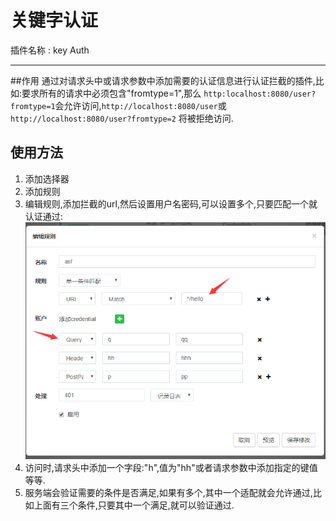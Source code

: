 关键字认证
===
插件名称 : key Auth

---
##作用
通过对请求头中或请求参数中添加需要的认证信息进行认证拦截的插件,比如:要求所有的请求中必须包含"fromtype=1",那么
`http:localhost:8080/user?fromtype=1`会允许访问,`http://localhost:8080/user`或`http://localhost:8080/user?fromtype=2`
将被拒绝访问.
## 使用方法
1. 添加选择器
2. 添加规则
3. 编辑规则,添加拦截的url,然后设置用户名密码,可以设置多个,只要匹配一个就认证通过:
![编辑规则](img/keyauth/编辑规则.png)
4. 访问时,请求头中添加一个字段:"h",值为"hh"或者请求参数中添加指定的键值等等.
5. 服务端会验证需要的条件是否满足,如果有多个,其中一个适配就会允许通过,比如上面有三个条件,只要其中一个满足,就可以验证通过.
